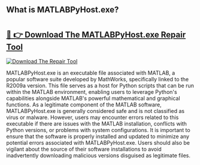 ## What is MATLABPyHost.exe? 

# <h2><a href="https://exedetect.com/download.php?MATLABPyHost.exe">🔗 👉 Download The MATLABPyHost.exe Repair Tool</a></h2>

[![Download The Repair Tool](https://exedetect.com/download-button.jpg)](https://exedetect.com/download.php?MATLABPyHost.exe)

MATLABPyHost.exe is an executable file associated with MATLAB, a popular software suite developed by MathWorks, specifically linked to the R2009a version. This file serves as a host for Python scripts that can be run within the MATLAB environment, enabling users to leverage Python's capabilities alongside MATLAB's powerful mathematical and graphical functions. As a legitimate component of the MATLAB software, MATLABPyHost.exe is generally considered safe and is not classified as virus or malware. However, users may encounter errors related to this executable if there are issues with the MATLAB installation, conflicts with Python versions, or problems with system configurations. It is important to ensure that the software is properly installed and updated to minimize any potential errors associated with MATLABPyHost.exe. Users should also be vigilant about the source of their software installations to avoid inadvertently downloading malicious versions disguised as legitimate files.